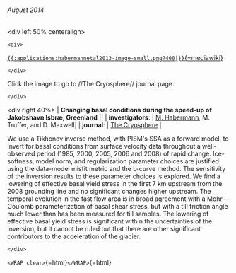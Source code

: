 ###### August 2014

\<div left 50% centeralign\>

```{=html}
<div>
```
[`{{:applications:habermannetal2013-image-small.png?400|}}`{=mediawiki}](http://www.the-cryosphere.net/7/1679/2013/tc-7-1679-2013.html)

```{=html}
</div>
```
Click the image to go to //The Cryosphere// journal page.

```{=html}
</div>
```
\<div right 40%\> \| **Changing basal conditions during the speed-up
of Jakobshavn Isbræ, Greenland** \|\| \| **investigators**: \| [M.
Habermann](http://glaciers.gi.alaska.edu/people/habermann),
M. Truffer, and D. Maxwell\| \| **journal**: \| [The
Cryosphere](http://www.the-cryosphere.net/home.html) \|

We use a Tikhonov inverse method, with PISM\'s SSA as a forward model,
to invert for basal conditions from surface velocity data throughout a
well-observed period (1985, 2000, 2005, 2006 and 2008) of rapid change.
Ice-softness, model norm, and regularization parameter choices are
justified using the data-model misfit metric and the L-curve method. The
sensitivity of the inversion results to these parameter choices is
explored. We find a lowering of effective basal yield stress in the
first 7 km upstream from the 2008 grounding line and no significant
changes higher upstream. The temporal evolution in the fast flow area is
in broad agreement with a Mohr--Coulomb parameterization of basal shear
stress, but with a till friction angle much lower than has been measured
for till samples. The lowering of effective basal yield stress is
significant within the uncertainties of the inversion, but it cannot be
ruled out that there are other significant contributors to the
acceleration of the glacier.

```{=html}
</div>
```
`<WRAP clear>`{=html}`</WRAP>`{=html}

